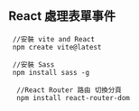 ## React 處理表單事件

```
 //安裝 vite and React 
 npm create vite@latest 
```

```
 //安裝 Sass
 npm install sass -g
```

``` 
  //React Router 路由 切換分頁
  npm install react-router-dom
```